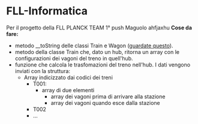 # FLL-Informatica

Per il progetto della FLL PLANCK TEAM
1° push Maguolo ahfjaxhu
<b>Cose da fare: </b>
<ul>
    <li>metodo __toString delle classi Train e Wagon (<a href="https://devdojo.com/devdojo/php-to-string-equivalent">guardate questo</a>).</li>
    <li>metodo della classe Train che, dato un hub, ritorna un array con le configurazioni dei vagoni del treno in quell'hub.</li>
    <li>funzione che calcola le trasfomazioni del treno nell'hub. I dati vengono inviati con la struttura:
        <ul>
            <li>Array indicizzato dai codici dei treni
                <ul>
                    <li>T001:
                        <ul>
                            <li>array di due elementi
                                <ul>
                                    <li>array dei vagoni prima di arrivare alla stazione</li>
                                    <li>array dei vagoni quando esce dalla stazione</li>
                                </ul>
                            </li>
                        </ul>
                    </li>
                    <li>T002</li>
                    <li>...</li>
                </ul>
            </li>
        </ul>
    </li>
</ul>
